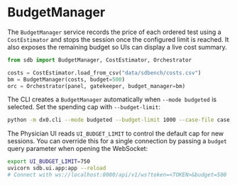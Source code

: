 # BudgetManager

The `BudgetManager` service records the price of each ordered test using a
`CostEstimator` and stops the session once the configured limit is reached. It
also exposes the remaining budget so UIs can display a live cost summary.

```python
from sdb import BudgetManager, CostEstimator, Orchestrator

costs = CostEstimator.load_from_csv("data/sdbench/costs.csv")
bm = BudgetManager(costs, budget=500)
orc = Orchestrator(panel, gatekeeper, budget_manager=bm)
```

The CLI creates a `BudgetManager` automatically when `--mode budgeted` is
selected. Set the spending cap with `--budget-limit`:

```bash
python -m dx0.cli --mode budgeted --budget-limit 1000 --case-file case.json
```

The Physician UI reads `UI_BUDGET_LIMIT` to control the default cap for new
sessions. You can override this for a single connection by passing a `budget`
query parameter when opening the WebSocket:

```bash
export UI_BUDGET_LIMIT=750
uvicorn sdb.ui.app:app --reload
# Connect with ws://localhost:8000/api/v1/ws?token=<TOKEN>&budget=500
```
